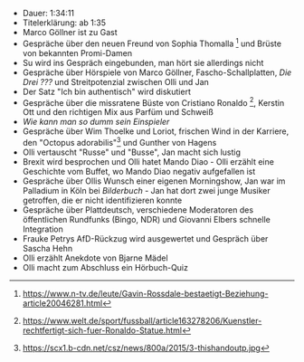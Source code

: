 - Dauer: 1:34:11
- Titelerklärung: ab 1:35
- Marco Göllner ist zu Gast
- Gespräche über den neuen Freund von Sophia Thomalla [^1] und Brüste von bekannten Promi-Damen
- Su wird ins Gespräch eingebunden, man hört sie allerdings nicht
- Gespräche über Hörspiele von Marco Göllner, Fascho-Schallplatten, *Die Drei ???* und Streitpotenzial zwischen Olli und Jan
- Der Satz "Ich bin authentisch" wird diskutiert
- Gespräche über die missratene Büste von Cristiano Ronaldo [^2], Kerstin Ott und den richtigen Mix aus Parfüm und Schweiß
- *Wie kann man so dumm sein Einspieler*
- Gespräche über Wim Thoelke und Loriot, frischen Wind in der Karriere, den "Octopus adorabilis"[^3] und Gunther von Hagens
- Olli vertauscht "Russe" und "Busse", Jan macht sich lustig
- Brexit wird besprochen und Olli hatet Mando Diao - Olli erzählt eine Geschichte vom Buffet, wo Mando Diao negativ aufgefallen ist
- Gespräche über Ollis Wunsch einer eigenen Morningshow, Jan war im Palladium in Köln bei *Bilderbuch* - Jan hat dort zwei junge Musiker getroffen, die er nicht identifizieren konnte
- Gespräche über Plattdeutsch, verschiedene Moderatoren des öffentlichen Rundfunks (Bingo, NDR) und Giovanni Elbers schnelle Integration
- Frauke Petrys AfD-Rückzug wird ausgewertet und Gespräch über Sascha Hehn
- Olli erzählt Anekdote von Bjarne Mädel
- Olli macht zum Abschluss ein Hörbuch-Quiz

[^1]: https://www.n-tv.de/leute/Gavin-Rossdale-bestaetigt-Beziehung-article20046281.html
[^2]: https://www.welt.de/sport/fussball/article163278206/Kuenstler-rechtfertigt-sich-fuer-Ronaldo-Statue.html
[^3]: https://scx1.b-cdn.net/csz/news/800a/2015/3-thishandoutp.jpg
